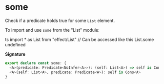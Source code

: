 # some

Check if a predicate holds true for some `List` element.

To import and use `some` from the "List" module:

ts
import \* as List from "effect/List"
// Can be accessed like this
List.some
undefined

**Signature**

```ts
export declare const some: {
  <A>(predicate: Predicate<NoInfer<A>>): (self: List<A>) => self is Cons<A>
  <A>(self: List<A>, predicate: Predicate<A>): self is Cons<A>
}
```
